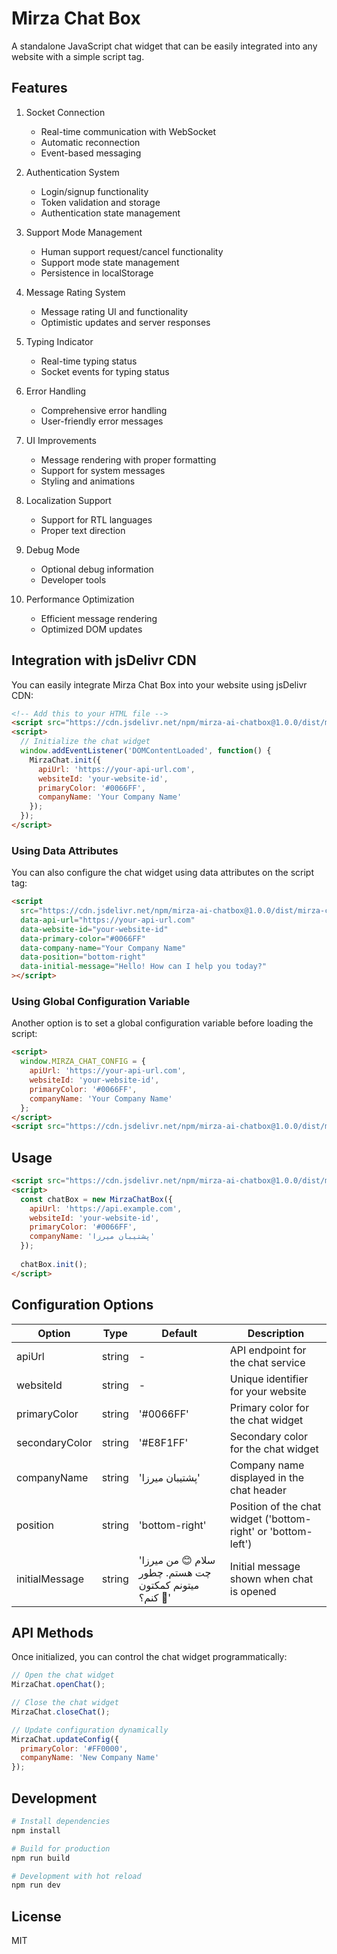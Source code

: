 # Mirza Chat Box

A standalone JavaScript chat widget that can be easily integrated into any website with a simple script tag.

## Features

1. Socket Connection
   - Real-time communication with WebSocket
   - Automatic reconnection
   - Event-based messaging

2. Authentication System
   - Login/signup functionality
   - Token validation and storage
   - Authentication state management

3. Support Mode Management
   - Human support request/cancel functionality
   - Support mode state management
   - Persistence in localStorage

4. Message Rating System
   - Message rating UI and functionality
   - Optimistic updates and server responses

5. Typing Indicator
   - Real-time typing status
   - Socket events for typing status

6. Error Handling
   - Comprehensive error handling
   - User-friendly error messages

7. UI Improvements
   - Message rendering with proper formatting
   - Support for system messages
   - Styling and animations

8. Localization Support
   - Support for RTL languages
   - Proper text direction

9. Debug Mode
   - Optional debug information
   - Developer tools

10. Performance Optimization
    - Efficient message rendering
    - Optimized DOM updates

## Integration with jsDelivr CDN

You can easily integrate Mirza Chat Box into your website using jsDelivr CDN:

```html
<!-- Add this to your HTML file -->
<script src="https://cdn.jsdelivr.net/npm/mirza-ai-chatbox@1.0.0/dist/mirza-chat-box.js"></script>
<script>
  // Initialize the chat widget
  window.addEventListener('DOMContentLoaded', function() {
    MirzaChat.init({
      apiUrl: 'https://your-api-url.com',
      websiteId: 'your-website-id',
      primaryColor: '#0066FF',
      companyName: 'Your Company Name'
    });
  });
</script>
```

### Using Data Attributes

You can also configure the chat widget using data attributes on the script tag:

```html
<script 
  src="https://cdn.jsdelivr.net/npm/mirza-ai-chatbox@1.0.0/dist/mirza-chat-box.js"
  data-api-url="https://your-api-url.com"
  data-website-id="your-website-id"
  data-primary-color="#0066FF"
  data-company-name="Your Company Name"
  data-position="bottom-right"
  data-initial-message="Hello! How can I help you today?"
></script>
```

### Using Global Configuration Variable

Another option is to set a global configuration variable before loading the script:

```html
<script>
  window.MIRZA_CHAT_CONFIG = {
    apiUrl: 'https://your-api-url.com',
    websiteId: 'your-website-id',
    primaryColor: '#0066FF',
    companyName: 'Your Company Name'
  };
</script>
<script src="https://cdn.jsdelivr.net/npm/mirza-ai-chatbox@1.0.0/dist/mirza-chat-box.js"></script>
```

## Usage

```html
<script src="https://cdn.jsdelivr.net/npm/mirza-ai-chatbox@1.0.0/dist/mirza-chat-box.js"></script>
<script>
  const chatBox = new MirzaChatBox({
    apiUrl: 'https://api.example.com',
    websiteId: 'your-website-id',
    primaryColor: '#0066FF',
    companyName: 'پشتیبان میرزا'
  });
  
  chatBox.init();
</script>
```

## Configuration Options

| Option | Type | Default | Description |
|--------|------|---------|-------------|
| apiUrl | string | - | API endpoint for the chat service |
| websiteId | string | - | Unique identifier for your website |
| primaryColor | string | '#0066FF' | Primary color for the chat widget |
| secondaryColor | string | '#E8F1FF' | Secondary color for the chat widget |
| companyName | string | 'پشتیبان میرزا' | Company name displayed in the chat header |
| position | string | 'bottom-right' | Position of the chat widget ('bottom-right' or 'bottom-left') |
| initialMessage | string | 'سلام 😊 من میرزا چت هستم. چطور میتونم کمکتون کنم؟ 🤖' | Initial message shown when chat is opened |

## API Methods

Once initialized, you can control the chat widget programmatically:

```javascript
// Open the chat widget
MirzaChat.openChat();

// Close the chat widget
MirzaChat.closeChat();

// Update configuration dynamically
MirzaChat.updateConfig({
  primaryColor: '#FF0000',
  companyName: 'New Company Name'
});
```

## Development

```bash
# Install dependencies
npm install

# Build for production
npm run build

# Development with hot reload
npm run dev
```

## License

MIT 